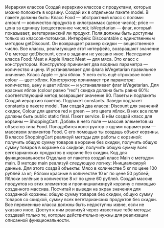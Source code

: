 Иерархия классов
Создай иерархию классов с продуктами, которые можно положить в корзину. Создай их в отдельном пакете model.
В пакете должны быть:
Класс Food — абстрактный класс с полями:
amount — количество продукта в килограммах (целое число);
price — цена за единицу (вещественное число);
isVegetarian — флаг, который показывает, вегетарианский ли продукт.
Поля должны быть доступны только из классов-потомков.
Интерфейс Discountable c единственным методом getDiscount. Он возвращает размер скидки — вещественное число.
Все классы, реализующие этот интерфейс, возвращают значение 0 в методе getDiscount, если в задании не указано иное.
Наследники класса Food: Meat и Apple
Класс Meat — для мяса. Это класс с конструктором. Конструктор принимает два входных параметра — количество и цену. И устанавливает для флага isVegetarian правильное значение. 
Класс Apple — для яблок. У него есть ещё строковое поле colour — цвет яблок. Конструктор принимает три параметра: количество, цену и цвет яблок — и устанавливает флаг isVegetarian.
Для красных яблок (colour равно "red") скидка должна быть равна 60%: соответствующий метод возвращает значение 60.
Пакеты и подпакеты
Создай иерархию пакетов.
Подпакет constants. Заведи подпакет constants в пакете model. Там создай два класса: 
Discount для значений скидок,
Colour для цветов red и green — это цвета яблок. В них все поля должны быть public static final.
Пакет service. В нём создай класс для корзины — ShoppingCart. Добавь в него поле — массив элементов из объектов типа Food. Понадобится конструктор с одним параметром — массивом элементов Food. С его помощью ты создашь объект корзины. 
В классе ShoppingCart реализуй методы для работы с корзиной:
получить общую сумму товаров в корзине без скидки,
получить общую сумму товаров в корзине со скидкой,
получить общую сумму всех вегетарианских продуктов в корзине без скидки.
Код для функциональности
Отдельно от пакетов создай класс Main с методом main. 
В методе main реализуй следующую логику:
Инициализируй данные. Для этого создай объекты:
Мясо в количестве 5 кг по цене 100 рублей за кг;
Яблоки красные в количестве 10 кг по цене 50 рублей;
Яблоки зелёные в количестве 8 кг по цене 60 рублей.
Создай массив продуктов из этих элементов и проинициализируй корзину с помощью созданного массива.
Посчитай и выведи на экран значения для созданной корзины:
общую сумму товаров без скидки,
общую сумму товаров со скидкой,
сумму всех вегетарианских продуктов без скидки.
Все переменные класса должны быть недоступны извне, если не указано иное. Доступ к ним реализуй через известные тебе методы: создавай только те, которые действительно нужны для реализации описанной функциональности.

